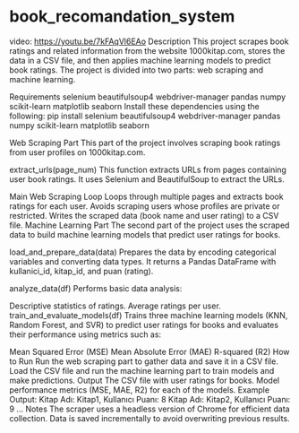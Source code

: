 # book_recomandation_system
video: https://youtu.be/7kFAqVl6EAo
Description
This project scrapes book ratings and related information from the website 1000kitap.com, stores the data in a CSV file, and then applies machine learning models to predict book ratings. The project is divided into two parts: web scraping and machine learning.

Requirements
selenium
beautifulsoup4
webdriver-manager
pandas
numpy
scikit-learn
matplotlib
seaborn
Install these dependencies using the following: pip install selenium beautifulsoup4 webdriver-manager pandas numpy scikit-learn matplotlib seaborn

Web Scraping Part
This part of the project involves scraping book ratings from user profiles on 1000kitap.com.

extract_urls(page_num)
This function extracts URLs from pages containing user book ratings. It uses Selenium and BeautifulSoup to extract the URLs.

Main Web Scraping Loop
Loops through multiple pages and extracts book ratings for each user.
Avoids scraping users whose profiles are private or restricted.
Writes the scraped data (book name and user rating) to a CSV file.
Machine Learning Part
The second part of the project uses the scraped data to build machine learning models that predict user ratings for books.

load_and_prepare_data(data)
Prepares the data by encoding categorical variables and converting data types. It returns a Pandas DataFrame with kullanici_id, kitap_id, and puan (rating).

analyze_data(df)
Performs basic data analysis:

Descriptive statistics of ratings.
Average ratings per user.
train_and_evaluate_models(df)
Trains three machine learning models (KNN, Random Forest, and SVR) to predict user ratings for books and evaluates their performance using metrics such as:

Mean Squared Error (MSE)
Mean Absolute Error (MAE)
R-squared (R2)
How to Run
Run the web scraping part to gather data and save it in a CSV file.
Load the CSV file and run the machine learning part to train models and make predictions.
Output
The CSV file with user ratings for books.
Model performance metrics (MSE, MAE, R2) for each of the models.
Example Output:
Kitap Adı: Kitap1, Kullanıcı Puanı: 8
Kitap Adı: Kitap2, Kullanıcı Puanı: 9
...
Notes
The scraper uses a headless version of Chrome for efficient data collection.
Data is saved incrementally to avoid overwriting previous results.
